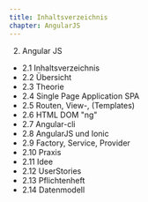 ```yaml
---
title: Inhaltsverzeichnis
chapter: AngularJS
---
```


2. Angular JS
- 2.1 Inhaltsverzeichnis
- 2.2 Übersicht
- 2.3 Theorie
- 2.4 Single Page Application SPA
- 2.5 Routen, View-, (Templates)
- 2.6 HTML DOM "ng"
- 2.7 Angular-cli
- 2.8 AngularJS und Ionic
- 2.9 Factory, Service, Provider
- 2.10 Praxis
- 2.11 Idee
- 2.12 UserStories
- 2.13 Pflichtenheft
- 2.14 Datenmodell